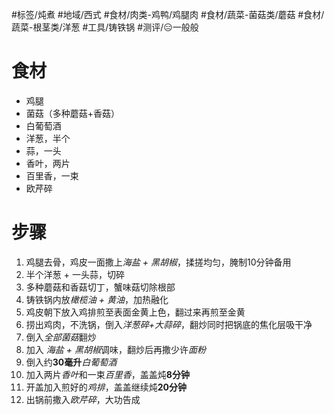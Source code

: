 #标签/炖煮 
#地域/西式 
#食材/肉类-鸡鸭/鸡腿肉 #食材/蔬菜-菌菇类/蘑菇 #食材/蔬菜-根茎类/洋葱 #工具/铸铁锅 
#测评/😑一般般 

# 食材
- 鸡腿
- 菌菇（多种蘑菇+香菇）
- 白葡萄酒
- 洋葱，半个
- 蒜，一头
- 香叶，两片
- 百里香，一束
- 欧芹碎

# 步骤
1. 鸡腿去骨，鸡皮一面撒上*海盐 + 黑胡椒*，揉搓均匀，腌制10分钟备用
2. 半个洋葱 + 一头蒜，切碎
3. 多种蘑菇和香菇切丁，蟹味菇切除根部
4. 铸铁锅内放*橄榄油 + 黄油*，加热融化
5. 鸡皮朝下放入鸡排煎至表面金黄上色，翻过来再煎至金黄
6. 捞出鸡肉，不洗锅，倒入*洋葱碎+大蒜碎*，翻炒同时把锅底的焦化层吸干净
7. 倒入*全部菌菇*翻炒
8. 加入 *海盐 + 黑胡椒*调味，翻炒后再撒少许*面粉*
9. 倒入约**30毫升***白葡萄酒*
10. 加入两片*香叶*和一束*百里香*，盖盖炖**8分钟**
11. 开盖加入煎好的*鸡排*，盖盖继续炖**20分钟**
12. 出锅前撒入*欧芹碎*，大功告成